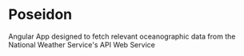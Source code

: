 # Poseidon
Angular App designed to fetch relevant oceanographic data from the National Weather Service's API Web Service
